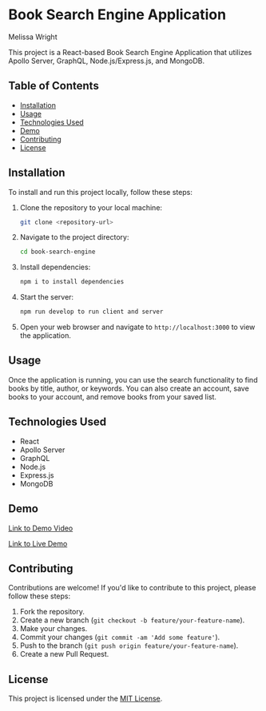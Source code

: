 # Book Search Engine Application

Melissa Wright

This project is a React-based Book Search Engine Application that utilizes Apollo Server, GraphQL, Node.js/Express.js, and MongoDB.

## Table of Contents

- [Installation](#installation)
- [Usage](#usage)
- [Technologies Used](#technologies-used)
- [Demo](#demo)
- [Contributing](#contributing)
- [License](#license)

## Installation

To install and run this project locally, follow these steps:

1. Clone the repository to your local machine:

   ```bash
   git clone <repository-url>
   ```

2. Navigate to the project directory:

   ```bash
   cd book-search-engine
   ```

3. Install dependencies:

   ```bash
   npm i to install dependencies
   ```

4. Start the server:

   ```bash
   npm run develop to run client and server
   ```

5. Open your web browser and navigate to `http://localhost:3000` to view the application.

## Usage

Once the application is running, you can use the search functionality to find books by title, author, or keywords. You can also create an account, save books to your account, and remove books from your saved list.

## Technologies Used

- React
- Apollo Server
- GraphQL
- Node.js
- Express.js
- MongoDB

## Demo

[Link to Demo Video](#)

[Link to Live Demo](#)

## Contributing

Contributions are welcome! If you'd like to contribute to this project, please follow these steps:

1. Fork the repository.
2. Create a new branch (`git checkout -b feature/your-feature-name`).
3. Make your changes.
4. Commit your changes (`git commit -am 'Add some feature'`).
5. Push to the branch (`git push origin feature/your-feature-name`).
6. Create a new Pull Request.

## License

This project is licensed under the [MIT License](LICENSE).
```

